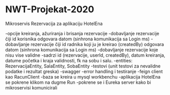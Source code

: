 # NWT-Projekat-2020

Mikroservis Rezervacija za aplikaciju HotelEna

-opcije kreiranja, ažuriranja i brisanja rezervacije 
-dobavljanje rezervacije čiji id korisnika odgovara datom (sinhrona komunikacija sa Login ms)
-dobavljanje rezervacije čiji id radnika koji ju je kreirao (createdBy) odgovara datom (sinhrona komunikacija sa Login ms)
-dobavljanje rezervacije koje nisu vise validne
-sadrzi id (rezervacije, userId, createdBy), datum kreiranja, datume početka i kraja validnosti, fk na sobu i salu.
-entities: RezervacijaEntity, SalaEntity, SobaEntity
-testovi (unit testovi za nevalidne podatke i rezultat greska)
-swagger
-error handling i testiranje
-feign client kao RacunClient
-baza se kreira u mysql workbenchu
-aplikacija HotelEna se pokrene klikom na dugme Run
-pokrene se i Eureka server kako bi mikroservisi komunicirali
